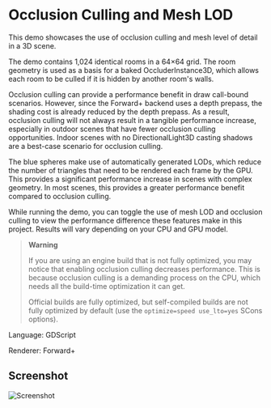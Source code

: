 # Occlusion Culling and Mesh LOD

This demo showcases the use of occlusion culling and mesh level of detail in a 3D scene.

The demo contains 1,024 identical rooms in a 64×64 grid. The room geometry is
used as a basis for a baked OccluderInstance3D, which allows each room to be
culled if it is hidden by another room's walls.

Occlusion culling can provide a performance benefit in draw call-bound
scenarios. However, since the Forward+ backend uses a depth prepass, the
shading cost is already reduced by the depth prepass. As a result, occlusion
culling will not always result in a tangible performance increase, especially in
outdoor scenes that have fewer occlusion culling opportunities. Indoor scenes
with no DirectionalLight3D casting shadows are a best-case scenario for
occlusion culling.

The blue spheres make use of automatically generated LODs, which reduce the
number of triangles that need to be rendered each frame by the GPU. This
provides a significant performance increase in scenes with complex geometry. In
most scenes, this provides a greater performance benefit compared to occlusion
culling.

While running the demo, you can toggle the use of mesh LOD and occlusion culling
to view the performance difference these features make in this project. Results
will vary depending on your CPU and GPU model.

> **Warning**
>
> If you are using an engine build that is not fully optimized, you may notice
> that enabling occlusion culling decreases performance. This is because
> occlusion culling is a demanding process on the CPU, which needs all the
> build-time optimization it can get.
>
> Official builds are fully optimized, but self-compiled builds are not fully
> optimized by default (use the `optimize=speed use_lto=yes` SCons options).

Language: GDScript

Renderer: Forward+

## Screenshot

![Screenshot](screenshots/occlusion_culling_mesh_lod.webp)
